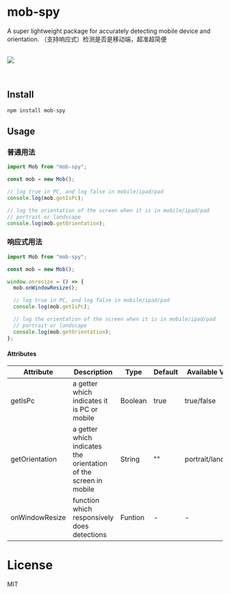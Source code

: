 # mob-spy

<div><span>A super lightweight package for accurately detecting mobile device and orientation. （支持响应式）检测是否是移动端，超准超简便</span><div>

<br/>

[![](https://img.shields.io/npm/l/mob-spy)](https://www.npmjs.com/package/mob-spy)

<br/>

## Install

`npm install mob-spy`

## Usage

### 普通用法

```javascript
import Mob from "mob-spy";

const mob = new Mob();

// log true in PC, and log false in mobile/ipad/pad
console.log(mob.getIsPc);

// log the orientation of the screen when it is in mobile/ipad/pad
// portrait or landscape
console.log(mob.getOrientation);
```

### 响应式用法

```javascript
import Mob from "mob-spy";

const mob = new Mob();

window.onresize = () => {
  mob.onWindowResize();

  // log true in PC, and log false in mobile/ipad/pad
  console.log(mob.getIsPc);

  // log the orientation of the screen when it is in mobile/ipad/pad
  // portrait or landscape
  console.log(mob.getOrientation);
};
```

#### Attributes

| Attribute      | Description                                                      | Type    | Default | Available Vaules   |
| -------------- | ---------------------------------------------------------------- | ------- | ------- | ------------------ |
| getIsPc        | a getter which indicates it is PC or mobile                      | Boolean | true    | true/false         |
| getOrientation | a getter which indicates the orientation of the screen in mobile | String  | ""      | portrait/landscape |
| onWindowResize | function which responsively does detections                      | Funtion | -       | -                  |

# License

MIT
